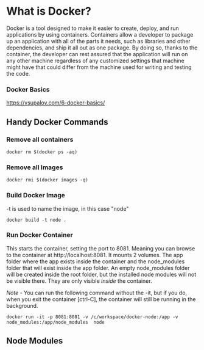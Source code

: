 # What is Docker?
Docker is a tool designed to make it easier to create, deploy, and run applications by using containers. Containers allow a developer to package up an application with all of the parts it needs, such as libraries and other dependencies, and ship it all out as one package. By doing so, thanks to the container, the developer can rest assured that the application will run on any other machine regardless of any customized settings that machine might have that could differ from the machine used for writing and testing the code.

### Docker Basics
https://vsupalov.com/6-docker-basics/

## Handy Docker Commands

### Remove all containers
``` docker rm $(docker ps -aq) ```

### Remove all Images
``` docker rmi $(docker images -q) ```

### Build Docker Image
-t is used to name the image, in this case "node"

``` docker build -t node . ```

### Run Docker Container
This starts the container, setting the port to 8081.  Meaning you can browse to the container at http://localhost:8081.  It mounts 2 volumes.  The app folder where the app exists inside the container and the node_modules folder that will exist inside the app folder.  An empty node_modules folder will be created inside the root folder, but the installed node modules will not be visible there.  They are only visible *inside* the container.

*Note* - You can run the following command without the -it, but if you do, when you exit the container [ctrl-C], the container will still be running in the background.

``` docker run -it -p 8081:8081 -v /c/workspace/docker-node:/app -v node_modules:/app/node_modules  node ```

## Node Modules
